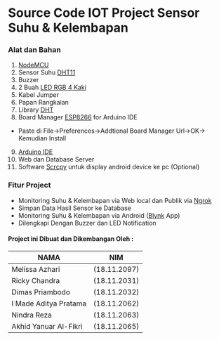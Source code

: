 # Source Code IOT Project Sensor Suhu & Kelembapan

### Alat dan Bahan
1. [NodeMCU](https://www.tokopedia.com/kakakstoree/nodemcu-v3-lolin-lua-wifi-board-based-esp8266-arduino-ready)
2. Sensor Suhu [DHT11](https://www.amazon.com/Breakout-DHT11-Temperature-Humidity-Sensor/dp/B01J0M3X3Y)
3. Buzzer
4. 2 Buah [LED RGB 4 Kaki](https://shopee.co.id/LED-RGB-Common-Cathode-5mm-4-kaki-Multicolor-Clear-Diode-Ultra-Bright-i.2178321.294270478)
5. Kabel Jumper
6. Papan Rangkaian
7. Library [DHT](https://github.com/adafruit/DHT-sensor-library)
8. Board Manager [ESP8266](https://arduino.esp8266.com/stable/package_esp8266com_index.json) for Arduino IDE
- Paste di File->Preferences->Addtional Board Manager Url->OK-> Kemudian Install
9. [Arduino IDE](https://www.arduino.cc/en/Main/Software)
10. Web dan Database Server
11. Software [Scrcpy](https://github.com/Genymobile/scrcpy) untuk display android device ke pc (Optional)

### Fitur Project

- Monitoring Suhu & Kelembapan via Web local dan Publik via [Ngrok](https://ngrok.com/)
- Simpan Data Hasil Sensor ke Database
- Monitoring Suhu & Kelembapan via Android ([Blynk](https://blynk.io/) App)
- Dilengkapi Dengan Buzzer dan LED Notification

#### Project ini Dibuat dan Dikembangan Oleh : 

NAMA | NIM
------------ | -------------
Melissa Azhari          |(18.11.2097)
Ricky Chandra	        |(18.11.2031)
Dimas Priambodo	        |(18.11.2032)
I Made Aditya Pratama	|(18.11.2062)
Nindra Reza	            |(18.11.2063)
Akhid Yanuar Al-Fikri	|(18.11.2065)

